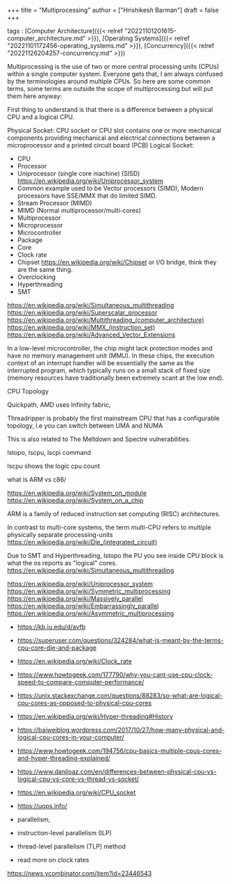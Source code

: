 +++
title = "Multiprocessing"
author = ["Hrishikesh Barman"]
draft = false
+++

tags
: [Computer Architecture]({{< relref "20221101201615-computer_architecture.md" >}}), [Operating Systems]({{< relref "20221101172456-operating_systems.md" >}}), [Concurrency]({{< relref "20221126204257-concurrency.md" >}})

Multiprocessing is the use of two or more central processing units (CPUs) within a single computer system. Everyone gets that, I am always confused by the terminologies around multiple CPUs. So here are some common terms, some terms are outside the scope of multiprocessing but will put them here anyway:

First thing to understand is that there is a difference between a physical CPU and a logical CPU.

Physical Socket: CPU socket or CPU slot contains one or more mechanical components providing mechanical and electrical connections between a microprocessor and a printed circuit board (PCB) Logical Socket:

-   CPU
-   Processor
-   Uniprocessor (single core machine) (SISD) <https://en.wikipedia.org/wiki/Uniprocessor_system>
-   Common example used to be Vector processors (SIMD), Modern processors have SSE/MMX that do limited SIMD.
-   Stream Processor (MIMD)
-   MIMD (Normal multiprocessor/multi-cores)
-   Multiprocessor
-   Microprocessor
-   Microcontroller
-   Package
-   Core
-   Clock rate
-   Chipset <https://en.wikipedia.org/wiki/Chipset> or I/O bridge, think they are the same thing.
-   Overclocking
-   Hyperthreading
-   SMT

<https://en.wikipedia.org/wiki/Simultaneous_multithreading> <https://en.wikipedia.org/wiki/Superscalar_processor> <https://en.wikipedia.org/wiki/Multithreading_(computer_architecture)> <https://en.wikipedia.org/wiki/MMX_(instruction_set)> <https://en.wikipedia.org/wiki/Advanced_Vector_Extensions>

In a low-level microcontroller, the chip might lack protection modes and have no memory management unit (MMU). In these chips, the execution context of an interrupt handler will be essentially the same as the interrupted program, which typically runs on a small stack of fixed size (memory resources have traditionally been extremely scant at the low end).

CPU Topology

Quickpath, AMD uses Infinity fabric,

Threadripper is probably the first mainstream CPU that has a configurable topology, i.e you can switch between UMA and NUMA

This is also related to The Meltdown and Spectre vulnerabilities.

lstopo, lscpu, lscpi command

lscpu shows the logic cpu count

what is ARM vs c86/

<https://en.wikipedia.org/wiki/System_on_module> <https://en.wikipedia.org/wiki/System_on_a_chip>

ARM is a family of reduced instruction set computing (RISC) architectures.

In contrast to multi-core systems, the term multi-CPU refers to multiple physically separate processing-units <https://en.wikipedia.org/wiki/Die_(integrated_circuit)>

Due to SMT and Hyperthreading, lstopo the PU you see inside CPU block is what the os reports as "logical" cores. <https://en.wikipedia.org/wiki/Simultaneous_multithreading>

<https://en.wikipedia.org/wiki/Uniprocessor_system> <https://en.wikipedia.org/wiki/Symmetric_multiprocessing> <https://en.wikipedia.org/wiki/Massively_parallel> <https://en.wikipedia.org/wiki/Embarrassingly_parallel> <https://en.wikipedia.org/wiki/Asymmetric_multiprocessing>

-   <https://kb.iu.edu/d/avfb>

-   <https://superuser.com/questions/324284/what-is-meant-by-the-terms-cpu-core-die-and-package>

-   <https://en.wikipedia.org/wiki/Clock_rate>

-   <https://www.howtogeek.com/177790/why-you-cant-use-cpu-clock-speed-to-compare-computer-performance/>

-   <https://unix.stackexchange.com/questions/88283/so-what-are-logical-cpu-cores-as-opposed-to-physical-cpu-cores>

-   <https://en.wikipedia.org/wiki/Hyper-threading#History>

-   <https://baiweiblog.wordpress.com/2017/10/27/how-many-physical-and-logical-cpu-cores-in-your-computer/>

-   <https://www.howtogeek.com/194756/cpu-basics-multiple-cpus-cores-and-hyper-threading-explained/>

-   <https://www.daniloaz.com/en/differences-between-physical-cpu-vs-logical-cpu-vs-core-vs-thread-vs-socket/>

-   <https://en.wikipedia.org/wiki/CPU_socket>

-   <https://uops.info/>

-   parallelism,

-   instruction-level parallelism (ILP)

-   thread-level parallelism (TLP) method

-   read more on clock rates

<https://news.ycombinator.com/item?id=23446543>
